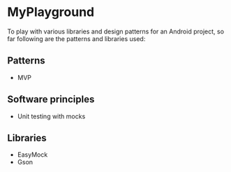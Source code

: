 # MyPlayground


To play with various libraries and design patterns for an Android project, so far following are the patterns and libraries used:

## Patterns
- MVP

## Software principles
- Unit testing with mocks

## Libraries
- EasyMock
- Gson
